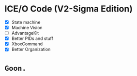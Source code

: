 # ICE/O Code (V2-Sigma Edition)

- [x] State machine
- [x] Machine Vision
- [ ] AdvantageKit
- [x] Better PIDs and stuff
- [x] XboxCommand
- [x] Better Organization

# `Goon.`
